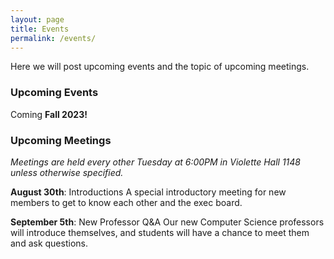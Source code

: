 ```yaml
---
layout: page
title: Events
permalink: /events/
---
```


Here we will post upcoming events and the topic of upcoming meetings. 



### Upcoming Events

Coming **Fall 2023!** 


### Upcoming Meetings

*Meetings are held every other Tuesday at 6:00PM in Violette Hall 1148 unless otherwise specified.*

**August 30th**: Introductions
A special introductory meeting for new members to get to know each other and the exec board. 

**September 5th**: New Professor Q&A
Our new Computer Science professors will introduce themselves, and students will have a chance to meet them and ask questions. 
   

[HT]: {{site.baseurl}}/hacktruman/
[HI]: https://hackisu.org
[SH]: https://hackathon.mst.edu
[RT]: https://www.eventbrite.com/e/shamhacks-2018-tickets-39820147132
[BI]: https://bsidesiowa.com
[HUI]: https://bigdata.uiowa.edu/
[TH]: http://tigerhacks.missouri.edu/
[prereg]: https://docs.google.com/forms/d/e/1FAIpQLSchsn5GW4XCcQAdmWlcy_RlRr8HXViZeXF0hDagANh5dkHEhQ/viewform
[S&T]: https://pickhacks.io/
[S&T_location]: https://www.google.com/maps/place/Havener+Center/@38.1959288,-91.9552169,9z/data=!4m5!3m4!1s0x87da54c8a1cb72e5:0x5433f63da26259b6!8m2!3d37.9548037!4d-91.7763536?shorturl=1
[SO]: https://www.soinc.org/game-b